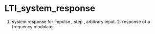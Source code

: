 # LTI_system_response
1. system response for impulse , step , arbitrary input.   2. response of a frequency modulator
